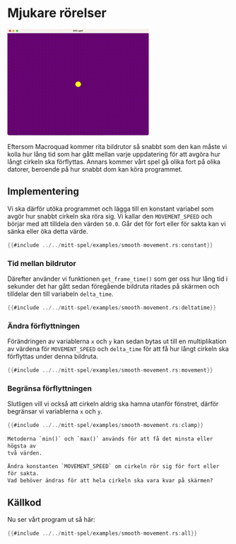 # Mjukare rörelser

![Screenshot](images/smooth-movement.gif#center)

Eftersom Macroquad kommer rita bildrutor så snabbt som den kan måste vi kolla
hur lång tid som har gått mellan varje uppdatering för att avgöra hur långt
cirkeln ska förflyttas. Annars kommer vårt spel gå olika fort på olika
datorer, beroende på hur snabbt dom kan köra programmet.

## Implementering

Vi ska därför utöka programmet och lägga till en konstant variabel som avgör
hur snabbt cirkeln ska röra sig. Vi kallar den `MOVEMENT_SPEED` och börjar med
att tilldela den värden `50.0`. Går det för fort eller för sakta kan vi sänka
eller öka detta värde.

```rust
{{#include ../../mitt-spel/examples/smooth-movement.rs:constant}}
```

### Tid mellan bildrutor

Därefter använder vi funktionen `get_frame_time()` som ger oss hur lång tid i
sekunder det har gått sedan föregående bildruta ritades på skärmen och
tilldelar den till variabeln `delta_time`.

```rust
{{#include ../../mitt-spel/examples/smooth-movement.rs:deltatime}}
```

### Ändra förflyttningen

Förändringen av variablerna `x` och `y` kan sedan bytas ut till en
multiplikation av värdena för `MOVEMENT_SPEED` och `delta_time` för att få hur
långt cirkeln ska förflyttas under denna bildruta.

```rust [hl,2,5,8,11]
{{#include ../../mitt-spel/examples/smooth-movement.rs:movement}}
```

### Begränsa förflyttningen

Slutligen vill vi också att cirkeln aldrig ska hamna utanför fönstret, därför
begränsar vi variablerna `x` och `y`.

```rust
{{#include ../../mitt-spel/examples/smooth-movement.rs:clamp}}
```

```admonish info
Metoderna `min()` och `max()` används för att få det minsta eller högsta av
två värden.
```

```admonish tip
Ändra konstanten `MOVEMENT_SPEED` om cirkeln rör sig för fort eller för sakta.
Vad behöver ändras för att hela cirkeln ska vara kvar på skärmen?
```

<div class="no-page-break">

## Källkod

Nu ser vårt program ut så här:

```rust
{{#include ../../mitt-spel/examples/smooth-movement.rs:all}}
```
</div>

